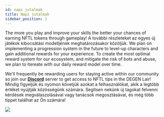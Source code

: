```yaml
---
id: napi jutalmak
title: Napi jutalmak
sidebar_position: 1
---
```


The more you play and improve your skills the better your chances of earning NFTL tokens through gameplay! A további részleteket az egyes új játékok kibocsátási modelljének meghatározásakor közöljük. We plan on implementing a progression system in the future to level-up characters and gain additional rewards for your experience. To create the most optimal reward system for our ecosystem, and mitigate the risk of bots and abuse, we plan to itereate with our daily reward model over time.

We'll frequently be rewarding users for staying active within our community so join our **[Discord](https://discord.gg/niftyleague)** server to get access to NFTL tips in the DEGEN Lair! Mindig figyeljük és nyomon követjük azokat a felhasználókat, akik a legtöbb értéket nyújtják közösségünk számára. Segítsen nekünk új tagokat felvenni kérdések megválaszolásával vagy tanácsok megosztásával, és még több tippet találhat az Ön számára!

![](/img/twitch-stream.png)
